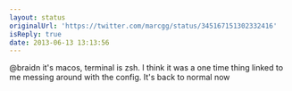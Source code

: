 ```yaml
---
layout: status
originalUrl: 'https://twitter.com/marcgg/status/345167151302332416'
isReply: true
date: 2013-06-13 13:13:56
---
```


@braidn it's macos, terminal is zsh. I think it was a one time thing linked to me messing around with the config. It's back to normal now
